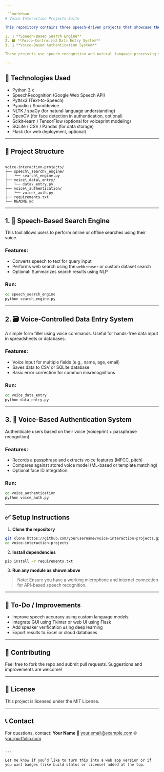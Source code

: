```yaml
---

```markdown
# Voice Interaction Projects Suite

This repository contains three speech-driven projects that showcase the power of voice interaction in modern applications:

1. 🎤 **Speech-Based Search Engine**
2. 🗃️ **Voice-Controlled Data Entry System**
3. 🔐 **Voice-Based Authentication System**

These projects use speech recognition and natural language processing to enable intuitive and hands-free human-computer interaction.

---
```


## 🔧 Technologies Used

- Python 3.x
- SpeechRecognition (Google Web Speech API)
- Pyttsx3 (Text-to-Speech)
- Pyaudio / Sounddevice
- NLTK / spaCy (for natural language understanding)
- OpenCV (for face detection in authentication, optional)
- Scikit-learn / TensorFlow (optional for voiceprint modeling)
- SQLite / CSV / Pandas (for data storage)
- Flask (for web deployment, optional)

---

## 📁 Project Structure

```

voice-interaction-projects/
├── speech\_search\_engine/
│   └── search\_engine.py
├── voice\_data\_entry/
│   └── data\_entry.py
├── voice\_authentication/
│   └── voice\_auth.py
├── requirements.txt
└── README.md

````

---

## 1. 🎤 Speech-Based Search Engine

This tool allows users to perform online or offline searches using their voice.

### Features:
- Converts speech to text for query input
- Performs web search using the `webbrowser` or custom dataset search
- Optional: Summarizes search results using NLP

### Run:
```bash
cd speech_search_engine
python search_engine.py
````

---

## 2. 🗃️ Voice-Controlled Data Entry System

A simple form filler using voice commands. Useful for hands-free data input in spreadsheets or databases.

### Features:

* Voice input for multiple fields (e.g., name, age, email)
* Saves data to CSV or SQLite database
* Basic error correction for common misrecognitions

### Run:

```bash
cd voice_data_entry
python data_entry.py
```

---

## 3. 🔐 Voice-Based Authentication System

Authenticate users based on their voice (voiceprint + passphrase recognition).

### Features:

* Records a passphrase and extracts voice features (MFCC, pitch)
* Compares against stored voice model (ML-based or template matching)
* Optional face ID integration

### Run:

```bash
cd voice_authentication
python voice_auth.py
```

---

## ✅ Setup Instructions

1. **Clone the repository**

```bash
git clone https://github.com/yourusername/voice-interaction-projects.git
cd voice-interaction-projects
```

2. **Install dependencies**

```bash
pip install -r requirements.txt
```

3. **Run any module as shown above**

> Note: Ensure you have a working microphone and internet connection for API-based speech recognition.

---

## 📌 To-Do / Improvements

* Improve speech accuracy using custom language models
* Integrate GUI using Tkinter or web UI using Flask
* Add speaker verification using deep learning
* Export results to Excel or cloud databases

---

## 🤝 Contributing

Feel free to fork the repo and submit pull requests. Suggestions and improvements are welcome!

---

## 📜 License

This project is licensed under the MIT License.

---

## 📞 Contact

For questions, contact:
**Your Name**
📧 [your.email@example.com](mailto:your.email@example.com)
🌐 [yourportfolio.com](http://yourportfolio.com)

```

---

Let me know if you’d like to turn this into a web app version or if you want badges (like build status or license) added at the top.
```
